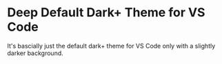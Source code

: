 # Deep Default Dark+ Theme for VS Code
It's bascially just the default dark+ theme for VS Code only with a slightly darker background.  
